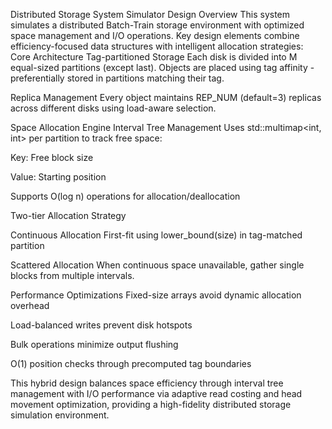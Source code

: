 Distributed Storage System Simulator Design Overview
This system simulates a distributed Batch-Train storage environment with optimized space management and I/O operations. Key design elements combine efficiency-focused data structures with intelligent allocation strategies:
Core Architecture
Tag-partitioned Storage
Each disk is divided into M equal-sized partitions (except last). Objects are placed using tag affinity - preferentially stored in partitions matching their tag.

Replica Management
Every object maintains REP_NUM (default=3) replicas across different disks using load-aware selection.

Space Allocation Engine
Interval Tree Management
Uses std::multimap<int, int> per partition to track free space:

Key: Free block size

Value: Starting position

Supports O(log n) operations for allocation/deallocation

Two-tier Allocation Strategy

Continuous Allocation
First-fit using lower_bound(size) in tag-matched partition

Scattered Allocation
When continuous space unavailable, gather single blocks from multiple intervals.

Performance Optimizations
Fixed-size arrays avoid dynamic allocation overhead

Load-balanced writes prevent disk hotspots

Bulk operations minimize output flushing

O(1) position checks through precomputed tag boundaries

This hybrid design balances space efficiency through interval tree management with I/O performance via adaptive read costing and head movement optimization, providing a high-fidelity distributed storage simulation environment.
